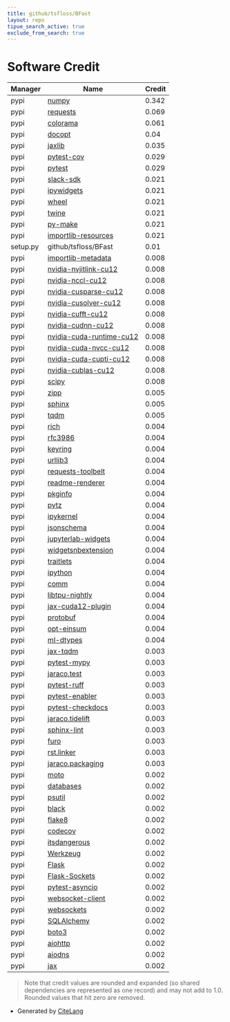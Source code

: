 ```yaml
---
title: github/tsfloss/BFast
layout: repo
tipue_search_active: true
exclude_from_search: true
---
```

# Software Credit

|Manager|Name|Credit|
|-------|----|------|
|pypi|[numpy](https://www.numpy.org)|0.342|
|pypi|[requests](https://requests.readthedocs.io)|0.069|
|pypi|[colorama](https://github.com/tartley/colorama)|0.061|
|pypi|[docopt](https://pypi.org/project/docopt)|0.04|
|pypi|[jaxlib](https://pypi.org/project/jaxlib)|0.035|
|pypi|[pytest-cov](https://pypi.org/project/pytest-cov)|0.029|
|pypi|[pytest](https://pypi.org/project/pytest)|0.029|
|pypi|[slack-sdk](https://github.com/slackapi/python-slack-sdk)|0.021|
|pypi|[ipywidgets](http://jupyter.org)|0.021|
|pypi|[wheel](https://github.com/pypa/wheel)|0.021|
|pypi|[twine](https://twine.readthedocs.io/)|0.021|
|pypi|[py-make](https://github.com/tqdm/pymake)|0.021|
|pypi|[importlib-resources](https://github.com/python/importlib_resources)|0.021|
|setup.py|github/tsfloss/BFast|0.01|
|pypi|[importlib-metadata](https://pypi.org/project/importlib-metadata)|0.008|
|pypi|[nvidia-nvjitlink-cu12](https://pypi.org/project/nvidia-nvjitlink-cu12)|0.008|
|pypi|[nvidia-nccl-cu12](https://pypi.org/project/nvidia-nccl-cu12)|0.008|
|pypi|[nvidia-cusparse-cu12](https://pypi.org/project/nvidia-cusparse-cu12)|0.008|
|pypi|[nvidia-cusolver-cu12](https://pypi.org/project/nvidia-cusolver-cu12)|0.008|
|pypi|[nvidia-cufft-cu12](https://pypi.org/project/nvidia-cufft-cu12)|0.008|
|pypi|[nvidia-cudnn-cu12](https://pypi.org/project/nvidia-cudnn-cu12)|0.008|
|pypi|[nvidia-cuda-runtime-cu12](https://pypi.org/project/nvidia-cuda-runtime-cu12)|0.008|
|pypi|[nvidia-cuda-nvcc-cu12](https://pypi.org/project/nvidia-cuda-nvcc-cu12)|0.008|
|pypi|[nvidia-cuda-cupti-cu12](https://pypi.org/project/nvidia-cuda-cupti-cu12)|0.008|
|pypi|[nvidia-cublas-cu12](https://pypi.org/project/nvidia-cublas-cu12)|0.008|
|pypi|[scipy](https://pypi.org/project/scipy)|0.008|
|pypi|[zipp](https://pypi.org/project/zipp)|0.005|
|pypi|[sphinx](https://pypi.org/project/sphinx)|0.005|
|pypi|[tqdm](https://tqdm.github.io)|0.005|
|pypi|[rich](https://pypi.org/project/rich)|0.004|
|pypi|[rfc3986](https://pypi.org/project/rfc3986)|0.004|
|pypi|[keyring](https://pypi.org/project/keyring)|0.004|
|pypi|[urllib3](https://pypi.org/project/urllib3)|0.004|
|pypi|[requests-toolbelt](https://pypi.org/project/requests-toolbelt)|0.004|
|pypi|[readme-renderer](https://pypi.org/project/readme-renderer)|0.004|
|pypi|[pkginfo](https://pypi.org/project/pkginfo)|0.004|
|pypi|[pytz](https://pypi.org/project/pytz)|0.004|
|pypi|[ipykernel](https://pypi.org/project/ipykernel)|0.004|
|pypi|[jsonschema](https://pypi.org/project/jsonschema)|0.004|
|pypi|[jupyterlab-widgets](https://pypi.org/project/jupyterlab-widgets)|0.004|
|pypi|[widgetsnbextension](https://pypi.org/project/widgetsnbextension)|0.004|
|pypi|[traitlets](https://pypi.org/project/traitlets)|0.004|
|pypi|[ipython](https://pypi.org/project/ipython)|0.004|
|pypi|[comm](https://pypi.org/project/comm)|0.004|
|pypi|[libtpu-nightly](https://pypi.org/project/libtpu-nightly)|0.004|
|pypi|[jax-cuda12-plugin](https://pypi.org/project/jax-cuda12-plugin)|0.004|
|pypi|[protobuf](https://pypi.org/project/protobuf)|0.004|
|pypi|[opt-einsum](https://pypi.org/project/opt-einsum)|0.004|
|pypi|[ml-dtypes](https://pypi.org/project/ml-dtypes)|0.004|
|pypi|[jax-tqdm](https://github.com/jeremiecoullon/jax-tqdm)|0.003|
|pypi|[pytest-mypy](https://pypi.org/project/pytest-mypy)|0.003|
|pypi|[jaraco.test](https://pypi.org/project/jaraco.test)|0.003|
|pypi|[pytest-ruff](https://pypi.org/project/pytest-ruff)|0.003|
|pypi|[pytest-enabler](https://pypi.org/project/pytest-enabler)|0.003|
|pypi|[pytest-checkdocs](https://pypi.org/project/pytest-checkdocs)|0.003|
|pypi|[jaraco.tidelift](https://pypi.org/project/jaraco.tidelift)|0.003|
|pypi|[sphinx-lint](https://pypi.org/project/sphinx-lint)|0.003|
|pypi|[furo](https://pypi.org/project/furo)|0.003|
|pypi|[rst.linker](https://pypi.org/project/rst.linker)|0.003|
|pypi|[jaraco.packaging](https://pypi.org/project/jaraco.packaging)|0.003|
|pypi|[moto](https://github.com/getmoto/moto)|0.002|
|pypi|[databases](https://pypi.org/project/databases)|0.002|
|pypi|[psutil](https://pypi.org/project/psutil)|0.002|
|pypi|[black](https://pypi.org/project/black)|0.002|
|pypi|[flake8](https://pypi.org/project/flake8)|0.002|
|pypi|[codecov](https://pypi.org/project/codecov)|0.002|
|pypi|[itsdangerous](https://pypi.org/project/itsdangerous)|0.002|
|pypi|[Werkzeug](https://pypi.org/project/Werkzeug)|0.002|
|pypi|[Flask](https://pypi.org/project/Flask)|0.002|
|pypi|[Flask-Sockets](https://pypi.org/project/Flask-Sockets)|0.002|
|pypi|[pytest-asyncio](https://pypi.org/project/pytest-asyncio)|0.002|
|pypi|[websocket-client](https://pypi.org/project/websocket-client)|0.002|
|pypi|[websockets](https://pypi.org/project/websockets)|0.002|
|pypi|[SQLAlchemy](https://pypi.org/project/SQLAlchemy)|0.002|
|pypi|[boto3](https://pypi.org/project/boto3)|0.002|
|pypi|[aiohttp](https://pypi.org/project/aiohttp)|0.002|
|pypi|[aiodns](https://pypi.org/project/aiodns)|0.002|
|pypi|[jax](https://github.com/google/jax)|0.002|


> Note that credit values are rounded and expanded (so shared dependencies are represented as one record) and may not add to 1.0. Rounded values that hit zero are removed.


- Generated by [CiteLang](https://github.com/vsoch/citelang)
